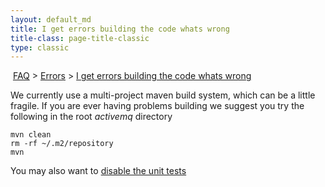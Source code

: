```yaml
---
layout: default_md
title: I get errors building the code whats wrong 
title-class: page-title-classic
type: classic
---
```


 [FAQ](faq) > [Errors](errors) > [I get errors building the code whats wrong](i-get-errors-building-the-code-whats-wrong)


We currently use a multi-project maven build system, which can be a little fragile. If you are ever having problems building we suggest you try the following in the root _activemq_ directory
```
mvn clean
rm -rf ~/.m2/repository
mvn
```
You may also want to [disable the unit tests](how-do-i-build-but-disable-the-unit-tests)

